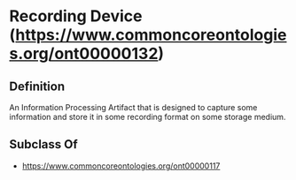 # Recording Device (https://www.commoncoreontologies.org/ont00000132)

## Definition
An Information Processing Artifact that is designed to capture some information and store it in some recording format on some storage medium.

## Subclass Of
- https://www.commoncoreontologies.org/ont00000117

